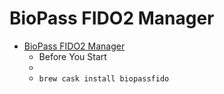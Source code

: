 # BioPass FIDO2 Manager
- [BioPass FIDO2 Manager](https://www.ftsafe.com/)
  -  Before You Start
  - 
  - `brew cask install biopassfido`
